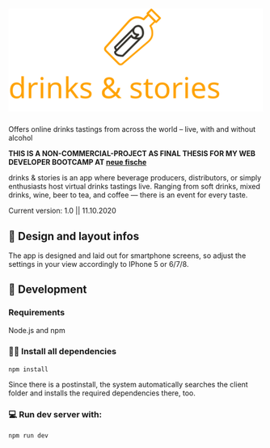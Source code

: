 # ![Brand](./client/src/assets/icons/brand.svg)

Offers online drinks tastings from across the world – live, with and without alcohol

**THIS IS A NON-COMMERCIAL-PROJECT AS FINAL THESIS FOR MY WEB DEVELOPER BOOTCAMP AT [neue fische](https://www.neuefische.de/)**

drinks & stories is an app where beverage producers, distributors, or simply enthusiasts host virtual drinks tastings live. Ranging from soft drinks, mixed drinks, wine, beer to tea, and coffee — there is an event for every taste.

Current version: 1.0 || 11.10.2020

## 📲 Design and layout infos

The app is designed and laid out for smartphone screens, so adjust the settings in your view accordingly to IPhone 5 or 6/7/8.

## 🔧 Development

### Requirements

Node.js and npm

### 👨‍💻 Install all dependencies

`npm install`

Since there is a postinstall, the system automatically searches the client folder and installs the required dependencies there, too.

### 💻 Run dev server with:

`npm run dev`
